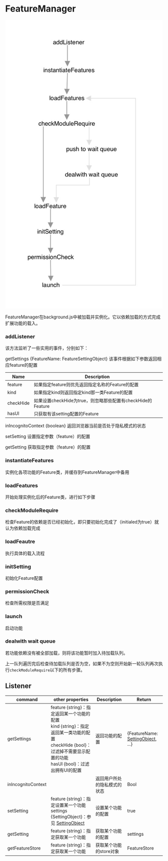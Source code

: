 # FeatureManager

![FeatureManager](./images/FeatureManager.jpg)

FeatureManager在background.js中被加载并实例化。它以依赖加载的方式完成扩展功能的载入。

### addListener

该方法监听了一些实用的事件，分别如下：

getSettings {FeatureName: FeatureSettingObject} 该事件根据如下参数返回相应feature的配置

| Name      | Description                                                 |
| --------- | ----------------------------------------------------------- |
| feature   | 如果指定feature则优先返回指定名称的Feature的配置            |
| kind      | 如果指定kind则返回指定kind那一类Feature的配置               |
| checkHide | 如果设置checkHide为true，则忽略那些配置有checkHide的Feature |
| hasUI     | 只获取有该setting配置的Feature                              |

inIncognitoContext {boolean} 返回浏览器当前是否处于隐私模式的状态

setSetting 设置指定参数（feature）的配置

getSetting 获取指定参数（feature）的配置

### instantiateFeatures

实例化各项功能的Feature类，并缓存到FeatureManager中备用

### loadFeatures

开始处理实例化后的Feature类，进行如下步骤

### 	checkModuleRequire

检查Feature的依赖是否已经初始化，即只要初始化完成了（initialed为true）就认为依赖加载完成

### 	loadFeautre 

执行具体的载入流程

### 		initSetting

初始化Feature配置

### 		permissionCheck

检查所需权限是否满足

### 		launch

启动功能

### dealwith wait queue

若功能依赖没有被全部加载，则将该功能暂时加入待加载队列。

上一队列遍历完后检查待加载队列是否为空，如果不为空则开始新一轮队列再次执行`checkModuleRequire`以下的所有步骤。



## Listener

| command            | other properties                                             | Description                  | Return                                                       |
| ------------------ | ------------------------------------------------------------ | ---------------------------- | ------------------------------------------------------------ |
| getSettings        | feature {string}：指定返回某一个功能的配置<br />kind {string}：指定返回某一类功能的配置<br />checkHide {bool}：过滤掉不需要显示配置的功能<br />hasUI {bool}：过滤出拥有UI的配置 | 返回功能的配置               | {FeatureName: [SettingObject](./Feature.md/#SettingObject), ...} |
| inIncognitoContext |                                                              | 返回用户所处的隐私模式的状态 | Bool                                                         |
| setSetting         | feature {string}：指定设置某一个功能<br />settings {SettingObject}：参见 [SettingObject](./Feature.md#SettingObject) | 设置某个功能的配置           | true                                                         |
| getSetting         | feature {string}：指定获取某一个功能                         | 获取某个功能的配置           | settings                                                     |
| getFeatureStore    | feature {string}：指定获取某一个功能                         | 获取某个功能的store对象      | FeatureStore                                                 |

